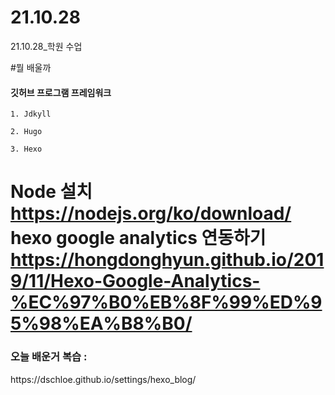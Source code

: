 # 21.10.28
21.10.28_학원 수업
<br>


#뭘 배울까


 <h4> 깃허브 프로그램 프레임워크 </h4>

    1. Jdkyll

    2. Hugo

    3. Hexo


Node 설치 https://nodejs.org/ko/download/ <br>
hexo google analytics 연동하기 <br>
https://hongdonghyun.github.io/2019/11/Hexo-Google-Analytics-%EC%97%B0%EB%8F%99%ED%95%98%EA%B8%B0/
= 


 <h3> 오늘 배운거 복습 :</h3>
https://dschloe.github.io/settings/hexo_blog/